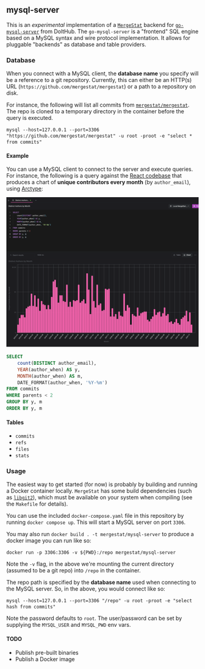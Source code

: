 ## mysql-server

This is an *experimental* implementation of a [`MergeStat`](https://github.com/mergestat/mergestat) backend for [`go-mysql-server`](https://github.com/dolthub/go-mysql-server) from DoltHub.
The `go-mysql-server` is a "frontend" SQL engine based on a MySQL syntax and wire protocol implementation.
It allows for pluggable "backends" as database and table providers.

### Database

When you connect with a MySQL client, the **database name** you specify will be a reference to a git repository.
Currently, this can either be an HTTP(s) URL (`https://github.com/mergestat/mergestat`) or a path to a repository on disk.

For instance, the following will list all commits from [`mergestat/mergestat`](https://github.com/mergestat/mergestat).
The repo is cloned to a temporary directory in the container before the query is executed.

```
mysql --host=127.0.0.1 --port=3306 "https://github.com/mergestat/mergestat" -u root -proot -e "select * from commits"
```

#### Example

You can use a MySQL client to connect to the server and execute queries.
For instance, the following is a query against the [React codebase](https://github.com/facebook/react) that produces a chart of **unique contributors every month** (by `author_email`), using [Arctype](https://arctype.com/):

![Example Using Arctype Client](./docs/react-distinct-authors-by-month.png)

```sql
SELECT
    count(DISTINCT author_email),
    YEAR(author_when) AS y,
    MONTH(author_when) AS m,
    DATE_FORMAT(author_when, '%Y-%m')
FROM commits
WHERE parents < 2
GROUP BY y, m
ORDER BY y, m
```

#### Tables

- `commits`
- `refs`
- `files`
- `stats`

### Usage

The easiest way to get started (for now) is probably by building and running a Docker container locally.
`MergeStat` has some build dependencies (such as [`libgit2`](https://libgit2.org/)), which must be available on your system when compiling (see the `Makefile` for details).

You can use the included `docker-compose.yaml` file in this repository by running `docker compose up`.
This will start a MySQL server on port `3306`.

You may also run `docker build . -t mergestat/mysql-server` to produce a docker image you can run like so:

```
docker run -p 3306:3306 -v ${PWD}:/repo mergestat/mysql-server
```

Note the `-v` flag, in the above we're mounting the current directory (assumed to be a git repo) into `/repo` in the container.

The repo path is specified by the **database name** used when connecting to the MySQL server.
So, in the above, you would connect like so:

```
mysql --host=127.0.0.1 --port=3306 "/repo" -u root -proot -e "select hash from commits"
```

Note the password defaults to `root`.
The user/password can be set by supplying the `MYSQL_USER` and `MYSQL_PWD` env vars.

#### TODO
- Publish pre-built binaries
- Publish a Docker image
